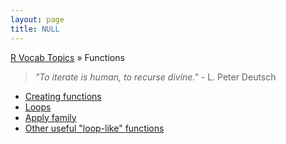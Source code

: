 ```yaml
---
layout: page
title: NULL
---
```


[R Vocab Topics](index) &#187; Functions

> <em>"To iterate is human, to recurse divine."</em> - L. Peter Deutsch

* [Creating functions](functions)
* [Loops](loops)
* [Apply family](apply_family)
* [Other useful "loop-like" functions](loop_additional_functions)
